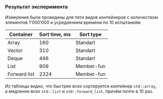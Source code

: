 ### Результат эксперимента
Измерения были проведены для пяти видов контейнеров с количеством элементов 1'000'000 и усреднением времени по 10 испытаниям

| Container    	| Sort time, ms | Sort type 	|
|--------------	|---------------|---------------|
| Array        	| 160			| Standart  	|
| Vector       	| 310			| Standart  	|
| Deque        	| 446			| Standart  	|
| List         	| 909			| Member-fun 	|
| Forward list 	| 2324			| Member-fun 	|

Из таблицы видно, что быстрее всех сортируется контейнер `std::array`, а медленне всех `std::list` и `std::forward_list`, причём почти в 10 раз.